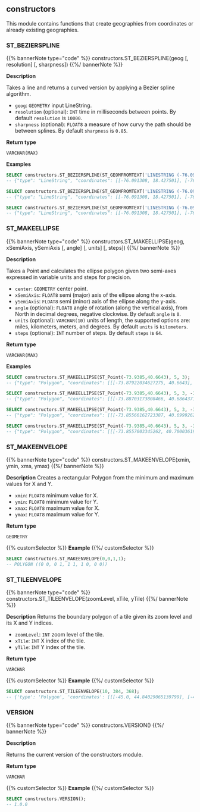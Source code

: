## constructors

<div class="badges"><div class="core"></div></div>

This module contains functions that create geographies from coordinates or already existing geographies.

### ST_BEZIERSPLINE

{{% bannerNote type="code" %}}
constructors.ST_BEZIERSPLINE(geog [, resolution] [, sharpness])
{{%/ bannerNote %}}

**Description**

Takes a line and returns a curved version by applying a Bezier spline algorithm.

* `geog`: `GEOMETRY` input LineString.
* `resolution` (optional): `INT` time in milliseconds between points. By default `resolution` is `10000`.
* `sharpness` (optional): `FLOAT8` a measure of how curvy the path should be between splines. By default `sharpness` is `0.85`.

**Return type**

`VARCHAR(MAX)`

**Examples**

```sql
SELECT constructors.ST_BEZIERSPLINE(ST_GEOMFROMTEXT('LINESTRING (-76.091308 18.427501,-76.695556 18.729501,-76.552734 19.40443,-74.61914 19.134789,-73.652343 20.07657,-73.157958 20.210656)'));
-- {"type": "LineString", "coordinates": [[-76.091308, 18.427501], [-76.09134585033101, 18.427508082543092], ... 
```


```sql
SELECT constructors.ST_BEZIERSPLINE(ST_GEOMFROMTEXT('LINESTRING (-76.091308 18.427501,-76.695556 18.729501,-76.552734 19.40443,-74.61914 19.134789,-73.652343 20.07657,-73.157958 20.210656)'), 10000);
-- {"type": "LineString", "coordinates": [[-76.091308, 18.427501], [-76.09134585033101, 18.427508082543092], ...
```

```sql
SELECT constructors.ST_BEZIERSPLINE(ST_GEOMFROMTEXT('LINESTRING (-76.091308 18.427501,-76.695556 18.729501,-76.552734 19.40443,-74.61914 19.134789,-73.652343 20.07657,-73.157958 20.210656)'), 10000, 0.9);
-- {"type": "LineString", "coordinates": [[-76.091308, 18.427501], [-76.09134541990707, 18.42750717125151], ... 
```

### ST_MAKEELLIPSE

{{% bannerNote type="code" %}}
constructors.ST_MAKEELLIPSE(geog, xSemiAxis, ySemiAxis [, angle] [, units] [, steps])
{{%/ bannerNote %}}

**Description**

Takes a Point and calculates the ellipse polygon given two semi-axes expressed in variable units and steps for precision.

* `center`: `GEOMETRY` center point.
* `xSemiAxis`: `FLOAT8` semi (major) axis of the ellipse along the x-axis.
* `ySemiAxis`: `FLOAT8` semi (minor) axis of the ellipse along the y-axis.
* `angle` (optional): `FLOAT8` angle of rotation (along the vertical axis), from North in decimal degrees, negative clockwise. By default `angle` is `0`.
* `units` (optional): `VARCHAR(10)` units of length, the supported options are: miles, kilometers, meters, and degrees. By default `units` is `kilometers`.
* `steps` (optional): `INT` number of steps. By default `steps` is `64`.

**Return type**

`VARCHAR(MAX)`

**Examples**

```sql
SELECT constructors.ST_MAKEELLIPSE(ST_Point(-73.9385,40.6643), 5, 3);
-- {"type": "Polygon", "coordinates": [[[-73.87922034627275, 40.6643], [-73.88056149301754, 40.67000644486112], ...
```

```sql
SELECT constructors.ST_MAKEELLIPSE(ST_Point(-73.9385,40.6643), 5, 3, -30);
-- {"type": "Polygon", "coordinates": [[[-73.88703173808466, 40.68643711664552], [-73.89195608204625, 40.69086946050236], ...
```

```sql
SELECT constructors.ST_MAKEELLIPSE(ST_Point(-73.9385,40.6643), 5, 3, -30, 'miles');
-- {"type": "Polygon", "coordinates": [[[-73.85566162723387, 40.69992623586439], [-73.86358797643032, 40.707058494394765], ...
```

```sql
SELECT constructors.ST_MAKEELLIPSE(ST_Point(-73.9385,40.6643), 5, 3, -30, 'miles', 80);
-- {"type": "Polygon", "coordinates": [[[-73.8557003345262, 40.70003619338248], [-73.86178810440265, 40.705912341919415], ...
```

### ST_MAKEENVELOPE

{{% bannerNote type="code" %}}
constructors.ST_MAKEENVELOPE(xmin, ymin, xma, ymax)
{{%/ bannerNote %}}

**Description**
Creates a rectangular Polygon from the minimum and maximum values for X and Y.

* `xmin`: `FLOAT8` minimum value for X.
* `ymin`: `FLOAT8` minimum value for Y.
* `xmax`: `FLOAT8` maximum value for X.
* `ymax`: `FLOAT8` maximum value for Y.

**Return type**

`GEOMETRY`

{{% customSelector %}}
**Example**
{{%/ customSelector %}}

```sql
SELECT constructors.ST_MAKEENVELOPE(0,0,1,1);
-- POLYGON ((0 0, 0 1, 1 1, 1 0, 0 0)) 
```

### ST_TILEENVELOPE

{{% bannerNote type="code" %}}
constructors.ST_TILEENVELOPE(zoomLevel, xTile, yTile)
{{%/ bannerNote %}}

**Description**
Returns the boundary polygon of a tile given its zoom level and its X and Y indices.

* `zoomLevel`: `INT` zoom level of the tile.
* `xTile`: `INT` X index of the tile.
* `yTile`: `INT` Y index of the tile.

**Return type**

`VARCHAR`

{{% customSelector %}}
**Example**
{{%/ customSelector %}}

```sql
SELECT constructors.ST_TILEENVELOPE(10, 384, 368);
-- {'type': 'Polygon', 'coordinates': [[[-45.0, 44.84029065139799], [-45.0, 45.089035564831015], ...
```

### VERSION

{{% bannerNote type="code" %}}
constructors.VERSION()
{{%/ bannerNote %}}

**Description**

Returns the current version of the constructors module.

**Return type**

`VARCHAR`

{{% customSelector %}}
**Example**
{{%/ customSelector %}}

```sql
SELECT constructors.VERSION();
-- 1.0.0
```